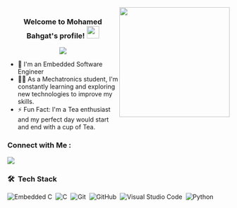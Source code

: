 
<img width="250" align="right" src="https://c.tenor.com/_DOBjnGspYAAAAAM/code-coding.gif">

<h3 align="center">
  Welcome to Mohamed Bahgat's profile!
  <img src="https://media.giphy.com/media/hvRJCLFzcasrR4ia7z/giphy.gif" width="28">
</h3>

<!-- Typing SVG by DenverCoder1 - https://github.com/DenverCoder1/readme-typing-svg -->
<p align="center">
 <a href="https://github.com/DenverCoder1/readme-typing-svg"><img src="https://readme-typing-svg.herokuapp.com/?lines=Embedded%20Software%20Engineer;Always%20learning%20new%20things&font=Fira%20Code&center=true&width=440&height=45&color=f75c7e&vCenter=true&size=22"></a>
</p> 

- 🏢 I'm an Embedded Software Engineer 
- 👨‍💻 As a Mechatronics student, I'm constantly learning and exploring new technologies to improve my skills.
- ⚡ Fun Fact: I'm a Tea enthusiast and my perfect day would start and end with a cup of Tea.


### Connect with Me :

<a href="https://www.linkedin.com/in/mohamed-bahgaat/" target="_blank"><img src="https://img.shields.io/badge/Mohamed%20Bahgat-0077B5?style=for-the-badge&logo=Linkedin&logoColor=white"/></a>
</a>


### 🛠 &nbsp;Tech Stack
![Embedded C](https://img.shields.io/badge/-Embedded%20C-05122A?style=flat&logo=Embedded-C&logoColor=007ACC)&nbsp;
![C](https://img.shields.io/badge/-C-05122A?style=flat&logoColor=007ACC)&nbsp;
![Git](https://img.shields.io/badge/-Git-05122A?style=flat&logo=git)&nbsp;
![GitHub](https://img.shields.io/badge/-GitHub-05122A?style=flat&logo=github)&nbsp;
![Visual Studio Code](https://img.shields.io/badge/-Visual%20Studio%20Code-05122A?style=flat&logo=visual-studio-code&logoColor=007ACC)&nbsp;
![Python](https://img.shields.io/badge/-Python%20-05122A?style=flat&logo=python)&nbsp;

</a>

